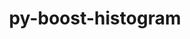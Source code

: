 ---
title: "py-boost-histogram"
layout: cache
categories: [package, develop]
meta: {"compilers": ["gcc@=11.4.0"], "num_specs": 5, "num_specs_by_stack": {"hep": 5, "root": 5}, "oss": ["ubuntu22.04"], "platforms": ["linux"], "stacks": ["hep", "root"], "targets": ["x86_64_v3"], "versions": ["1.3.2"]}
spec_details: [{"compiler": "gcc@=11.4.0", "hash": "7mzf67k3b4w53g42j4cjdebsicm24r6m", "os": "ubuntu22.04", "platform": "linux", "size": "-", "stacks": ["hep", "root"], "tarball": "https://binaries.spack.io/develop/build_cache/linux-ubuntu22.04-x86_64_v3/gcc-11.4.0/py-boost-histogram-1.3.2/linux-ubuntu22.04-x86_64_v3-gcc-11.4.0-py-boost-histogram-1.3.2-7mzf67k3b4w53g42j4cjdebsicm24r6m.spack", "target": "x86_64_v3", "variants": ["build_system=python_pip"], "versions": ["1.3.2"]}, {"compiler": "gcc@=11.4.0", "hash": "lkzeqfelgcoju3eovwrrcc52cnmu6wrn", "os": "ubuntu22.04", "platform": "linux", "size": "-", "stacks": ["hep", "root"], "tarball": "https://binaries.spack.io/develop/build_cache/linux-ubuntu22.04-x86_64_v3/gcc-11.4.0/py-boost-histogram-1.3.2/linux-ubuntu22.04-x86_64_v3-gcc-11.4.0-py-boost-histogram-1.3.2-lkzeqfelgcoju3eovwrrcc52cnmu6wrn.spack", "target": "x86_64_v3", "variants": ["build_system=python_pip"], "versions": ["1.3.2"]}, {"compiler": "gcc@=11.4.0", "hash": "pnb6fwqw57m5llctrm7gb3fiqm7tivor", "os": "ubuntu22.04", "platform": "linux", "size": "-", "stacks": ["hep", "root"], "tarball": "https://binaries.spack.io/develop/build_cache/linux-ubuntu22.04-x86_64_v3/gcc-11.4.0/py-boost-histogram-1.3.2/linux-ubuntu22.04-x86_64_v3-gcc-11.4.0-py-boost-histogram-1.3.2-pnb6fwqw57m5llctrm7gb3fiqm7tivor.spack", "target": "x86_64_v3", "variants": ["build_system=python_pip"], "versions": ["1.3.2"]}, {"compiler": "gcc@=11.4.0", "hash": "qls3amhx44fzzrmklaww6r7j26o3sgvn", "os": "ubuntu22.04", "platform": "linux", "size": "-", "stacks": ["hep", "root"], "tarball": "https://binaries.spack.io/develop/build_cache/linux-ubuntu22.04-x86_64_v3/gcc-11.4.0/py-boost-histogram-1.3.2/linux-ubuntu22.04-x86_64_v3-gcc-11.4.0-py-boost-histogram-1.3.2-qls3amhx44fzzrmklaww6r7j26o3sgvn.spack", "target": "x86_64_v3", "variants": ["build_system=python_pip"], "versions": ["1.3.2"]}, {"compiler": "gcc@=11.4.0", "hash": "xfgnceht64wcjoudoypwxy45wn3zzbyj", "os": "ubuntu22.04", "platform": "linux", "size": "-", "stacks": ["hep", "root"], "tarball": "https://binaries.spack.io/develop/build_cache/linux-ubuntu22.04-x86_64_v3/gcc-11.4.0/py-boost-histogram-1.3.2/linux-ubuntu22.04-x86_64_v3-gcc-11.4.0-py-boost-histogram-1.3.2-xfgnceht64wcjoudoypwxy45wn3zzbyj.spack", "target": "x86_64_v3", "variants": ["build_system=python_pip"], "versions": ["1.3.2"]}]
---